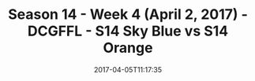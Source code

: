 ---
title: Season 14 - Week 4 (April 2, 2017) - DCGFFL - S14 Sky Blue vs S14 Orange
teams-score:
- team: _teams/s14-sky.md
  score: 34
- team: _teams/s14-orange.md
  score: 31
mvp: James R. & Kristin
game-ball: Matt & Brad
sportsperson: ''
season: 14
week: 4
date: '2017-04-05T11:17:35'
pageid: season-14-week-4-april-2-2017-5105-vs-5101
---